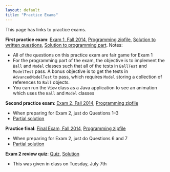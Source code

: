 ```yaml
---
layout: default
title: "Practice Exams"
---
```


This page has links to practice exams.

**First practice exam**: [Exam 1, Fall 2014](cs201-fall2014-exam1.pdf), [Programming zipfile](CS201_Exam01.zip), [Solution to written questions](cs201-fall2014-exam1-solution.pdf), [Solution to programming part](CS201_Exam01_Solution.zip).  Notes:

* All of the questions on this practice exam are fair game for Exam 1
* For the programming part of the exam, the objective is to implement the `Ball` and `Model` classes such that all of the tests in `BallTest` and `ModelTest` pass.  A bonus objective is to get the tests in `AdvancedModelTest` to pass, which requires `Model` storing a collection of references to `Ball` objects.
* You can run the `View` class as a Java application to see an animation which uses the `Ball` and `Model` classes

**Second practice exam**: [Exam 2, Fall 2014](cs201-fall2014-exam2.pdf), [Programming zipfile](CS201_Exam02.zip)

* When preparing for Exam 2, just do Questions 1&ndash;3
* [Partial solution](cs201-fall2014-exam2.pdf)

**Practice final**: [Final Exam, Fall 2014](cs201-fall2014-final.pdf), [Programming zipfile](CS201_Final.zip)

* When preparing for Exam 2, just do Questions 6 and 7
* [Partial solution](cs201-fall2014-final-partial-solution.pdf)

**Exam 2 review quiz**: [Quiz](exam02_review.pdf), [Solution](exam02_review_solution.pdf)

* This was given in class on Tuesday, July 7th
